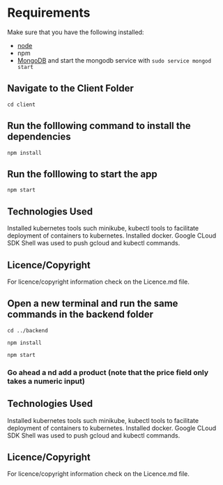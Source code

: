 # Requirements
Make sure that you have the following installed:
- [node](https://www.digitalocean.com/community/tutorials/how-to-install-node-js-on-ubuntu-18-04) 
- npm 
- [MongoDB](https://docs.mongodb.com/manual/tutorial/install-mongodb-on-ubuntu/) and start the mongodb service with `sudo service mongod start`

## Navigate to the Client Folder 
 `cd client`

## Run the folllowing command to install the dependencies 
 `npm install`

## Run the folllowing to start the app
 `npm start`

## Technologies Used
Installed kubernetes tools such minikube, kubectl tools to facilitate deployment of containers to kubernetes. Installed docker. Google CLoud SDK Shell was used to push gcloud and kubectl commands.

## Licence/Copyright
For licence/copyright information check on the Licence.md file.

## Open a new terminal and run the same commands in the backend folder
 `cd ../backend`

 `npm install`

 `npm start`

 ### Go ahead a nd add a product (note that the price field only takes a numeric input)

 ## Technologies Used
Installed kubernetes tools such minikube, kubectl tools to facilitate deployment of containers to kubernetes. Installed docker. Google CLoud SDK Shell was used to push gcloud and kubectl commands.

## Licence/Copyright
For licence/copyright information check on the Licence.md file.
